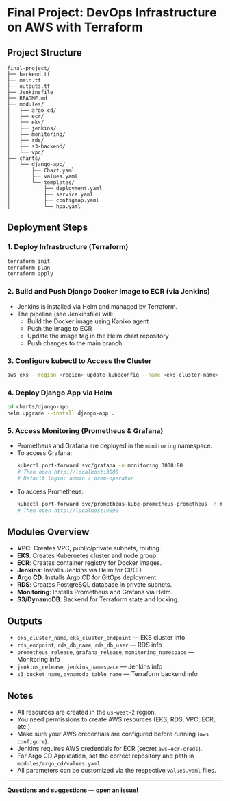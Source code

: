 # Final Project: DevOps Infrastructure on AWS with Terraform

## Project Structure

```
final-project/
├── backend.tf
├── main.tf
├── outputs.tf
├── Jenkinsfile
├── README.md
├── modules/
│   ├── argo_cd/
│   ├── ecr/
│   ├── eks/
│   ├── jenkins/
│   ├── monitoring/
│   ├── rds/
│   ├── s3-backend/
│   └── vpc/
├── charts/
│   └── django-app/
│       ├── Chart.yaml
│       ├── values.yaml
│       └── templates/
│           ├── deployment.yaml
│           ├── service.yaml
│           ├── configmap.yaml
│           └── hpa.yaml
```

## Deployment Steps

### 1. Deploy Infrastructure (Terraform)

```sh
terraform init
terraform plan
terraform apply
```

### 2. Build and Push Django Docker Image to ECR (via Jenkins)

- Jenkins is installed via Helm and managed by Terraform.
- The pipeline (see Jenkinsfile) will:
  - Build the Docker image using Kaniko agent
  - Push the image to ECR
  - Update the image tag in the Helm chart repository
  - Push changes to the main branch

### 3. Configure kubectl to Access the Cluster

```sh
aws eks --region <region> update-kubeconfig --name <eks-cluster-name>
```

### 4. Deploy Django App via Helm

```sh
cd charts/django-app
helm upgrade --install django-app .
```

### 5. Access Monitoring (Prometheus & Grafana)

- Prometheus and Grafana are deployed in the `monitoring` namespace.
- To access Grafana:
  ```sh
  kubectl port-forward svc/grafana -n monitoring 3000:80
  # Then open http://localhost:3000
  # Default login: admin / prom-operator
  ```
- To access Prometheus:
  ```sh
  kubectl port-forward svc/prometheus-kube-prometheus-prometheus -n monitoring 9090:9090
  # Then open http://localhost:9090
  ```

## Modules Overview

- **VPC**: Creates VPC, public/private subnets, routing.
- **EKS**: Creates Kubernetes cluster and node group.
- **ECR**: Creates container registry for Docker images.
- **Jenkins**: Installs Jenkins via Helm for CI/CD.
- **Argo CD**: Installs Argo CD for GitOps deployment.
- **RDS**: Creates PostgreSQL database in private subnets.
- **Monitoring**: Installs Prometheus and Grafana via Helm.
- **S3/DynamoDB**: Backend for Terraform state and locking.

## Outputs

- `eks_cluster_name`, `eks_cluster_endpoint` — EKS cluster info
- `rds_endpoint`, `rds_db_name`, `rds_db_user` — RDS info
- `prometheus_release`, `grafana_release`, `monitoring_namespace` — Monitoring info
- `jenkins_release`, `jenkins_namespace` — Jenkins info
- `s3_bucket_name`, `dynamodb_table_name` — Terraform backend info

## Notes

- All resources are created in the `us-west-2` region.
- You need permissions to create AWS resources (EKS, RDS, VPC, ECR, etc.).
- Make sure your AWS credentials are configured before running (`aws configure`).
- Jenkins requires AWS credentials for ECR (secret `aws-ecr-creds`).
- For Argo CD Application, set the correct repository and path in `modules/argo_cd/values.yaml`.
- All parameters can be customized via the respective `values.yaml` files.

---

**Questions and suggestions — open an issue!**
